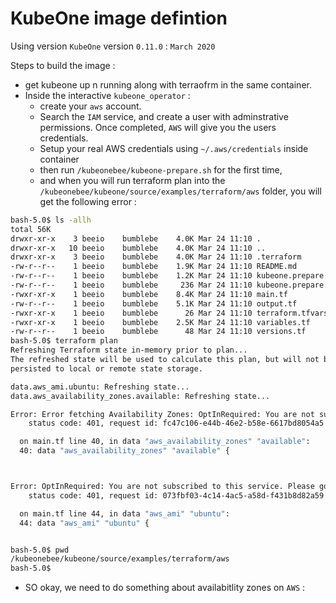 # KubeOne image defintion

Using version `KubeOne` version `0.11.0` : `March 2020`


Steps to build the image :

* get kubeone up n running along with terraofrm in the same container.
* Inside the interactive `kubeone_operator` :
  * create your `aws` account.
  * Search the `IAM` service, and create a user with adminstrative permissions. Once completed, `AWS` will give you the users credentials.
  * Setup your real AWS credentials using `~/.aws/credentials` inside container
  * then run `/kubeonebee/kubeone-prepare.sh` for the first time,
  * and when you will run terraform plan into the `/kubeonebee/kubeone/source/examples/terraform/aws` folder, you will get the following error :

```bash
bash-5.0$ ls -allh
total 56K
drwxr-xr-x    3 beeio    bumblebe    4.0K Mar 24 11:10 .
drwxr-xr-x   10 beeio    bumblebe    4.0K Mar 24 11:10 ..
drwxr-xr-x    3 beeio    bumblebe    4.0K Mar 24 11:10 .terraform
-rw-r--r--    1 beeio    bumblebe    1.9K Mar 24 11:10 README.md
-rw-r--r--    1 beeio    bumblebe    1.2K Mar 24 11:10 kubeone.prepare.terraform.init.logs
-rw-r--r--    1 beeio    bumblebe     236 Mar 24 11:10 kubeone.prepare.terraform.plan.logs
-rwxr-xr-x    1 beeio    bumblebe    8.4K Mar 24 11:10 main.tf
-rw-r--r--    1 beeio    bumblebe    5.1K Mar 24 11:10 output.tf
-rwxr-xr-x    1 beeio    bumblebe      26 Mar 24 11:10 terraform.tfvars
-rwxr-xr-x    1 beeio    bumblebe    2.5K Mar 24 11:10 variables.tf
-rw-r--r--    1 beeio    bumblebe      48 Mar 24 11:10 versions.tf
bash-5.0$ terraform plan
Refreshing Terraform state in-memory prior to plan...
The refreshed state will be used to calculate this plan, but will not be
persisted to local or remote state storage.

data.aws_ami.ubuntu: Refreshing state...
data.aws_availability_zones.available: Refreshing state...

Error: Error fetching Availability Zones: OptInRequired: You are not subscribed to this service. Please go to http://aws.amazon.com to subscribe.
	status code: 401, request id: fc47c106-e44b-46e2-b58e-6617bd8054a5

  on main.tf line 40, in data "aws_availability_zones" "available":
  40: data "aws_availability_zones" "available" {



Error: OptInRequired: You are not subscribed to this service. Please go to http://aws.amazon.com to subscribe.
	status code: 401, request id: 073fbf03-4c14-4ac5-a58d-f431b8d82a59

  on main.tf line 44, in data "aws_ami" "ubuntu":
  44: data "aws_ami" "ubuntu" {


bash-5.0$ pwd
/kubeonebee/kubeone/source/examples/terraform/aws
bash-5.0$

```
  * SO okay, we need to do something about availabitlity zones on `AWS` : 
